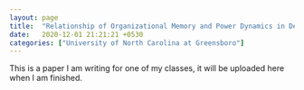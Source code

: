 ```yaml
---
layout: page
title:  "Relationship of Organizational Memory and Power Dynamics in Developing a Business Archive"
date:   2020-12-01 21:21:21 +0530
categories: ["University of North Carolina at Greensboro"]
---
```


This is a paper I am writing for one of my classes, it will be uploaded here when I am finished. 

